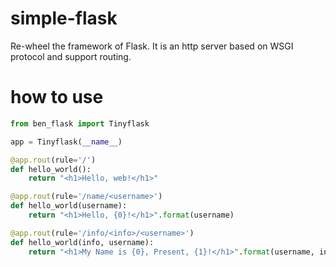 # simple-flask
Re-wheel the framework of Flask. It is an http server based on WSGI protocol and support routing. 


# how to use 

```python
from ben_flask import Tinyflask

app = Tinyflask(__name__)

@app.rout(rule='/')
def hello_world():
    return "<h1>Hello, web!</h1>"

@app.rout(rule='/name/<username>')
def hello_world(username):
    return "<h1>Hello, {0}!</h1>".format(username)

@app.rout(rule='/info/<info>/<username>')
def hello_world(info, username):
    return "<h1>My Name is {0}, Present, {1}!</h1>".format(username, info)

```
